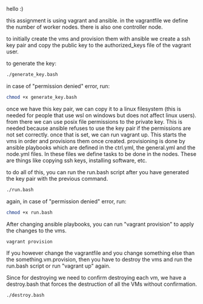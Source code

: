 hello :)

this assignment is using vagrant and ansible.
in the vagrantfile we define the number of worker nodes. 
there is also one controller node.

to initially create the vms and provision them with ansible we create a ssh key pair and copy the public key to the authorized_keys file of the vagrant user.

to generate the key:

```bash
./generate_key.bash
```

in case of "permission denied" error, run:

```bash
chmod +x generate_key.bash
```

once we have this key pair, we can copy it to a linux filesystem (this is needed for people that use wsl on windows but does not affect linux users). from there we can use posix file permissions to the private key. This is needed because ansible refuses to use the key pair if the permissions are not set correctly. once that is set, we can run vagrant up. This starts the vms in order and provisions them once created. provisioning is done by ansible playbooks which are defined in the ctrl.yml, the general.yml and the node.yml files. In these files we define tasks to be done in the nodes. These are things like copying ssh keys, installing software, etc. 

to do all of this, you can run the run.bash script after you have generated the key pair with the previous command.


```bash
./run.bash
```

again, in case of "permission denied" error, run:

```bash
chmod +x run.bash
```

After changing ansible playbooks, you can run "vagrant provision" to apply the changes to the vms.

```bash
vagrant provision
```

If you however change the vagrantfile and you change something else than the something.vm.provision, then you have to destroy the vms and run the run.bash script or run "vagrant up" again.

Since for destroying we need to confirm destroying each vm, we have a destroy.bash that forces the destruction of all the VMs without confirmation.

```bash
./destroy.bash
```

